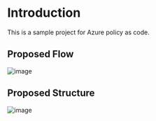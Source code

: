 # Introduction
This is a sample project for Azure policy as code.

## Proposed Flow
![image](https://user-images.githubusercontent.com/67367858/177738715-7127ac3e-e74e-4f76-87d1-c3d6f657e6c6.png)

## Proposed Structure
![image](https://user-images.githubusercontent.com/67367858/177738989-e3ff42d5-3eab-41e9-84f4-dffbd995f425.png)
